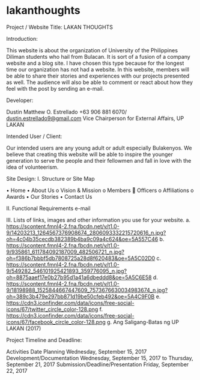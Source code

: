 # lakanthoughts

Project / Website Title:
LAKAN THOUGHTS

Introduction:

This website is about the organization of University of the Philippines Diliman students who hail from Bulacan. It is sort of a fusion of a company website and a blog site. I have chosen this type because for the longest time our organization has not had a website. In this website, members will be able to share their stories and experiences with our projects presented as well. The audience will also be able to comment or react about how they feel with the post by sending an e-mail.

Developer:

Dustin Matthew O. Estrellado
+63 906 881 6070/ dustin.estrellado9@gmail.com
Vice Chairperson for External Affairs, UP LAKAN

Intended User / Client:

Our intended users are any young adult or adult especially Bulakenyos. We believe that creating this website will be able to inspire the younger generation to serve the people and their fellowmen and fall in love with the idea of volunteerism.

Site Design:
I.	Structure or Site Map

•	Home
•	About Us
  o	Vision & Mission
  o	Members
    	Officers
  o	Affiliations
  o	Awards
•	Our Stories
•	Contact Us

II.	Functional Requirements
e-mail

III.	Lists of links, images and other information you use for your website.
a.	https://scontent.fmnl4-2.fna.fbcdn.net/v/t1.0-9/14203213_1264567376908674_2806093332215720616_n.jpg?oh=4c04b35cecdb382389b4ba9c09a4c624&oe=5A557C46
b.	https://scontent.fmnl4-2.fna.fbcdn.net/v/t1.0-9/935861_611784092187009_482506721_n.jpg?oh=f386b7bbbf5db7808725a28d8f620483&oe=5A5C02D0
c.	https://scontent.fmnl4-2.fna.fbcdn.net/v/t1.0-9/549282_546101925421893_359776095_n.jpg?oh=8875aaef17e0b27b95d1a41a6dbeddd8&oe=5A5C6E58
d.	https://scontent.fmnl4-2.fna.fbcdn.net/v/t1.0-9/18198988_1525844667447609_7573676630034983674_n.jpg?oh=389c3b479e297bb871d19be50cfeb492&oe=5A4C9F0B
e.	https://cdn3.iconfinder.com/data/icons/free-social-icons/67/twitter_circle_color-128.png
f.	https://cdn3.iconfinder.com/data/icons/free-social-icons/67/facebook_circle_color-128.png
g.	Ang Saligang-Batas ng UP LAKAN (2017)

Project Timeline and Deadline:

Activities							          Date
Planning							            Wednesday, September 15, 2017
Development/Documentation			    Wednesday, September 15, 2017 to Thursday, September 21, 2017
Submission/Deadline/Presentation	Friday, September 22, 2017

